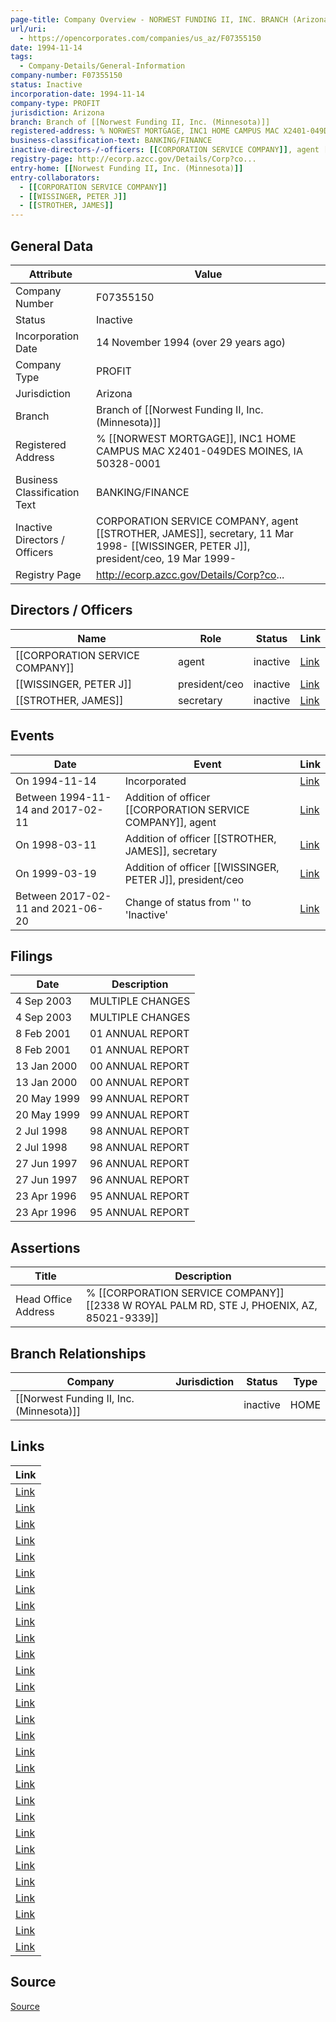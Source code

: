 ```yaml
---
page-title: Company Overview - NORWEST FUNDING II, INC. BRANCH (Arizona)
url/uri:
  - https://opencorporates.com/companies/us_az/F07355150
date: 1994-11-14
tags:
  - Company-Details/General-Information
company-number: F07355150
status: Inactive
incorporation-date: 1994-11-14
company-type: PROFIT
jurisdiction: Arizona
branch: Branch of [[Norwest Funding II, Inc. (Minnesota)]]
registered-address: % NORWEST MORTGAGE, INC1 HOME CAMPUS MAC X2401-049DES MOINES, IA 50328-0001
business-classification-text: BANKING/FINANCE
inactive-directors-/-officers: [[CORPORATION SERVICE COMPANY]], agent [[STROTHER, JAMES]], secretary, 11 Mar 1998- PETER J WISSINGER, president/ceo, 19 Mar 1999-
registry-page: http://ecorp.azcc.gov/Details/Corp?co...
entry-home: [[Norwest Funding II, Inc. (Minnesota)]]
entry-collaborators:
  - [[CORPORATION SERVICE COMPANY]]
  - [[WISSINGER, PETER J]]
  - [[STROTHER, JAMES]]
---
```

## General Data
| Attribute | Value |
|-----------|-------|
| Company Number | F07355150 |
| Status | Inactive |
| Incorporation Date | 14 November 1994 (over 29 years ago) |
| Company Type | PROFIT |
| Jurisdiction | Arizona |
| Branch | Branch of [[Norwest Funding II, Inc. (Minnesota)]] |
| Registered Address | % [[NORWEST MORTGAGE]], INC1 HOME CAMPUS MAC X2401-049DES MOINES, IA 50328-0001 |
| Business Classification Text | BANKING/FINANCE |
| Inactive Directors / Officers | CORPORATION SERVICE COMPANY, agent [[STROTHER, JAMES]], secretary, 11 Mar 1998- [[WISSINGER, PETER J]], president/ceo, 19 Mar 1999- |
| Registry Page | http://ecorp.azcc.gov/Details/Corp?co... |

## Directors / Officers
| Name | Role | Status | Link |
|------|------|--------|------|
| [[CORPORATION SERVICE COMPANY]] | agent | inactive | [Link](https://opencorporates.com/officers/255325975) |
| [[WISSINGER, PETER J]] | president/ceo | inactive | [Link](https://opencorporates.com/officers/912371843) |
| [[STROTHER, JAMES]] | secretary | inactive | [Link](https://opencorporates.com/officers/912371846) |

## Events
| Date | Event | Link |
|------|-------|------|
| On 1994-11-14 | Incorporated | [Link](https://opencorporates.com/events/774912455) |
| Between 1994-11-14 and 2017-02-11 | Addition of officer [[CORPORATION SERVICE COMPANY]], agent | [Link](https://opencorporates.com/events/1392970364) |
| On 1998-03-11 | Addition of officer [[STROTHER, JAMES]], secretary | [Link](https://opencorporates.com/events/1392970805) |
| On 1999-03-19 | Addition of officer [[WISSINGER, PETER J]], president/ceo | [Link](https://opencorporates.com/events/1392970628) |
| Between 2017-02-11 and 2021-06-20 | Change of status from '' to 'Inactive' | [Link](https://opencorporates.com/events/2218872170) |

## Filings
| Date | Description |
|------|-------------|
| 4 Sep 2003 | MULTIPLE CHANGES | [Link](https://opencorporates.com/filings/339218516) |
| 4 Sep 2003 | MULTIPLE CHANGES | [Link](https://opencorporates.com/filings/336480536) |
| 8 Feb 2001 | 01 ANNUAL REPORT | [Link](https://opencorporates.com/filings/339218517) |
| 8 Feb 2001 | 01 ANNUAL REPORT | [Link](https://opencorporates.com/filings/336480537) |
| 13 Jan 2000 | 00 ANNUAL REPORT | [Link](https://opencorporates.com/filings/339218518) |
| 13 Jan 2000 | 00 ANNUAL REPORT | [Link](https://opencorporates.com/filings/336480538) |
| 20 May 1999 | 99 ANNUAL REPORT | [Link](https://opencorporates.com/filings/339218519) |
| 20 May 1999 | 99 ANNUAL REPORT | [Link](https://opencorporates.com/filings/336480539) |
| 2 Jul 1998 | 98 ANNUAL REPORT | [Link](https://opencorporates.com/filings/339218520) |
| 2 Jul 1998 | 98 ANNUAL REPORT | [Link](https://opencorporates.com/filings/336480540) |
| 27 Jun 1997 | 96 ANNUAL REPORT | [Link](https://opencorporates.com/filings/339218521) |
| 27 Jun 1997 | 96 ANNUAL REPORT | [Link](https://opencorporates.com/filings/336480541) |
| 23 Apr 1996 | 95 ANNUAL REPORT | [Link](https://opencorporates.com/filings/339218522) |
| 23 Apr 1996 | 95 ANNUAL REPORT | [Link](https://opencorporates.com/filings/336480542) |

## Assertions
| Title | Description |
|-------|-------------|
| Head Office Address | % [[CORPORATION SERVICE COMPANY]] [[2338 W ROYAL PALM RD, STE J, PHOENIX, AZ, 85021-9339]] |

## Branch Relationships
| Company | Jurisdiction | Status | Type |
|---------|--------------|--------|------|
| [[Norwest Funding II, Inc. (Minnesota)]] |  | inactive | HOME |

## Links
| Link |
|------|
| [Link](/filings/339218519) |
| [Link](/companies/us_vt/0069828) |
| [Link](/filings/339218516) |
| [Link](/companies/us_nj/0100752535) |
| [Link](/companies/us_ky/0460339) |
| [Link](/events/1392970628) |
| [Link](/companies/us_in/1994110426) |
| [Link](/companies/us_id/0000382734) |
| [Link](/officers/912371846) |
| [Link](/filings/336480539) |
| [Link](/filings/336480538) |
| [Link](/filings/339218517) |
| [Link](/events/2218872170) |
| [Link](/filings/339218518) |
| [Link](/companies/us_ct/0599701) |
| [Link](/filings/336480536) |
| [Link](/companies/us_nv/C19185-1998) |
| [Link](/officers/912371843) |
| [Link](https://ecorp.azcc.gov/EntitySearch/Index) |
| [Link](/filings/336480537) |
| [Link](/events/1392970364) |
| [Link](https://opencorporates.com/companies/us_az/F07355150/filings) |
| [Link](/officers/255325975) |
| [Link](/companies/us_ny/2287110) |
| [Link](/companies/us_mn/757537b5-a2d4-e011-a886-001ec94ffe7f) |
| [Link](/data/43831517) |
| [Link](http://ecorp.azcc.gov/Details/Corp?corpid=F07355150) |
| [Link](/companies/us_tx/0010235906) |
| [Link](/companies/us_ms/660416) |


## Source
[Source](https://opencorporates.com/companies/us_az/F07355150)
